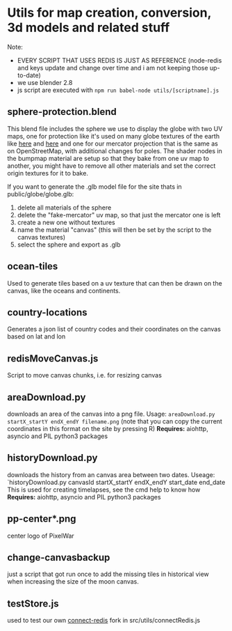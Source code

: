 # Utils for map creation, conversion, 3d models and related stuff

Note:

- EVERY SCRIPT THAT USES REDIS IS JUST AS REFERENCE (node-redis and keys update and change over time and i am not keeping those up-to-date) 
- we use blender 2.8
- js script are executed with `npm run babel-node utils/[scriptname].js`

## sphere-protection.blend
This blend file includes the sphere we use to display the globe with two UV maps, one for protection like it's used on many globe textures of the earth like [here](http://blog.mastermaps.com/2013/09/creating-webgl-earth-with-threejs.html) and [here](http://www.shadedrelief.com/natural3/pages/textures.html) and one for our mercator projection that is the same as on OpenStreetMap, with additional changes for poles.
The shader nodes in the bumpmap material are setup so that they bake from one uv map to another, you might have to remove all other materials and set the correct origin textures for it to bake.

If you want to generate the .glb model file for the site thats in public/globe/globe.glb:
1. delete all materials of the sphere
2. delete the "fake-mercator" uv map, so that just the mercator one is left
3. create a new one without textures
4. name the material "canvas" (this will then be set by the script to the canvas textures)
5. select the sphere and export as .glb

## ocean-tiles
Used to generate tiles based on a uv texture that can then be drawn on the canvas, like the oceans and continents.

## country-locations
Generates a json list of country codes and their coordinates on the canvas based on lat and lon

## redisMoveCanvas.js
Script to move canvas chunks, i.e. for resizing canvas

## areaDownload.py
downloads an area of the canvas into a png file.
Usage: `areaDownload.py startX_startY endX_endY filename.png`
(note that you can copy the current coordinates in this format on the site by pressing R)
**Requires:** aiohttp, asyncio and PIL python3 packages

## historyDownload.py
downloads the history from an canvas area between two dates.
Useage: `historyDownload.py canvasId startX_startY endX_endY start_date end_date
This is used for creating timelapses, see the cmd help to know how
**Requires:** aiohttp, asyncio and PIL python3 packages

## pp-center\*.png
center logo of PixelWar

## change-canvasbackup
just a script that got run once to add the missing tiles in historical view when  increasing the size of the moon canvas.

## testStore.js
used to test our own [connect-redis](https://github.com/tj/connect-redis) fork in src/utils/connectRedis.js
